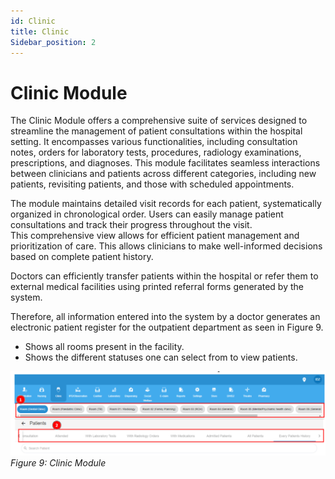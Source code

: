 ```yaml
---
id: Clinic
title: Clinic
Sidebar_position: 2
---
```


# Clinic Module

The Clinic Module offers a comprehensive suite of services designed to streamline the management of patient consultations within the hospital setting. It encompasses various functionalities, including consultation notes, orders for laboratory tests, procedures, radiology examinations, prescriptions, and diagnoses. This module facilitates seamless interactions between clinicians and patients across different categories, including new patients, revisiting patients, and those with scheduled appointments.

The module maintains detailed visit records for each patient, systematically organized in chronological order. Users can easily manage patient consultations and track their progress throughout the visit.  
This comprehensive view allows for efficient patient management and prioritization of care. This allows clinicians to make well-informed decisions based on complete patient history.

Doctors can efficiently transfer patients within the hospital or refer them to external medical facilities using printed referral forms generated by the system.  

Therefore, all information entered into the system by a doctor generates an electronic patient register for the outpatient department as seen in Figure 9.  

- Shows all rooms present in the facility.  
- Shows the different statuses one can select from to view patients.

![alt text](<../../static/img/Clinic Module.PNG>)
*Figure 9: Clinic Module*
